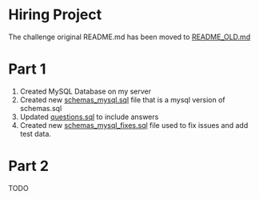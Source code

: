 # Hiring Project

The challenge original README.md has been moved to [README_OLD.md](https://github.com/hobnobber/strivven-challenge/blob/develop/README_OLD.md)

# Part 1

1. Created MySQL Database on my server
2. Created new [schemas_mysql.sql](https://github.com/hobnobber/strivven-challenge/blob/develop/Part1-SQL/schemas_mysql.sql) file that is a mysql version of schemas.sql
3. Updated [questions.sql](https://github.com/hobnobber/strivven-challenge/blob/develop/Part1-SQL/questions.sql) to include answers
4. Created new [schemas_mysql_fixes.sql](https://github.com/hobnobber/strivven-challenge/blob/develop/Part1-SQL/schemas_mysql_fixes.sql) file used to fix issues and add test data.

# Part 2

TODO
